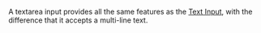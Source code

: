 A textarea input provides all the same features as the [Text Input](/components/form/text-input), with the difference that it accepts a multi-line text.
